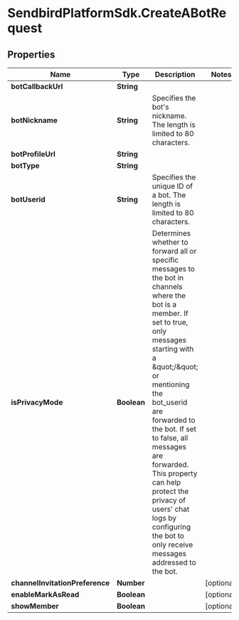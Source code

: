 # SendbirdPlatformSdk.CreateABotRequest

## Properties

Name | Type | Description | Notes
------------ | ------------- | ------------- | -------------
**botCallbackUrl** | **String** |  | 
**botNickname** | **String** | Specifies the bot&#39;s nickname. The length is limited to 80 characters. | 
**botProfileUrl** | **String** |  | 
**botType** | **String** |  | 
**botUserid** | **String** | Specifies the unique ID of a bot. The length is limited to 80 characters. | 
**isPrivacyMode** | **Boolean** | Determines whether to forward all or specific messages to the bot in channels where the bot is a member. If set to true, only messages starting with a \&quot;/\&quot; or mentioning the bot_userid are forwarded to the bot. If set to false, all messages are forwarded. This property can help protect the privacy of users&#39; chat logs by configuring the bot to only receive messages addressed to the bot. | 
**channelInvitationPreference** | **Number** |  | [optional] 
**enableMarkAsRead** | **Boolean** |  | [optional] 
**showMember** | **Boolean** |  | [optional] 


